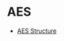 # AES
- [AES Structure](https://formaestudio.com/rijndaelinspector/archivos/Rijndael_Animation_v4_eng-html5.html)
